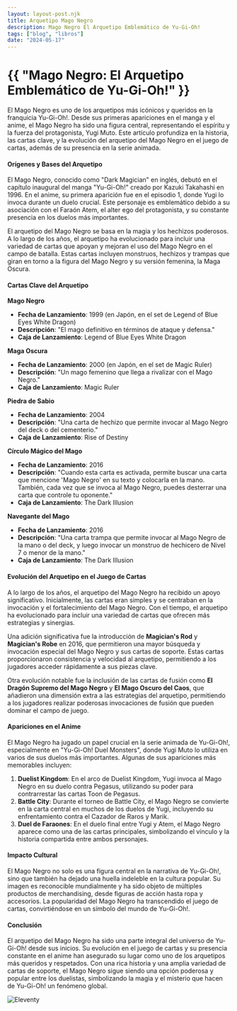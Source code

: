 ```yaml
---
layout: layout-post.njk
title: Arquetipo Mago Negro
description: Mago Negro El Arquetipo Emblemático de Yu-Gi-Oh!
tags: ["blog", "libros"]
date: "2024-05-17"
---
```


# {{ "Mago Negro: El Arquetipo Emblemático de Yu-Gi-Oh!" }}

El Mago Negro es uno de los arquetipos más icónicos y queridos en la franquicia Yu-Gi-Oh!. Desde sus primeras apariciones en el manga y el anime, el Mago Negro ha sido una figura central, representando el espíritu y la fuerza del protagonista, Yugi Muto. Este artículo profundiza en la historia, las cartas clave, y la evolución del arquetipo del Mago Negro en el juego de cartas, además de su presencia en la serie animada.

#### Orígenes y Bases del Arquetipo

El Mago Negro, conocido como "Dark Magician" en inglés, debutó en el capítulo inaugural del manga "Yu-Gi-Oh!" creado por Kazuki Takahashi en 1996. En el anime, su primera aparición fue en el episodio 1, donde Yugi lo invoca durante un duelo crucial. Este personaje es emblemático debido a su asociación con el Faraón Atem, el alter ego del protagonista, y su constante presencia en los duelos más importantes.

El arquetipo del Mago Negro se basa en la magia y los hechizos poderosos. A lo largo de los años, el arquetipo ha evolucionado para incluir una variedad de cartas que apoyan y mejoran el uso del Mago Negro en el campo de batalla. Estas cartas incluyen monstruos, hechizos y trampas que giran en torno a la figura del Mago Negro y su versión femenina, la Maga Oscura.

#### Cartas Clave del Arquetipo

**Mago Negro**
- **Fecha de Lanzamiento**: 1999 (en Japón, en el set de Legend of Blue Eyes White Dragon)
- **Descripción**: "El mago definitivo en términos de ataque y defensa."
- **Caja de Lanzamiento**: Legend of Blue Eyes White Dragon

**Maga Oscura**
- **Fecha de Lanzamiento**: 2000 (en Japón, en el set de Magic Ruler)
- **Descripción**: "Un mago femenino que llega a rivalizar con el Mago Negro."
- **Caja de Lanzamiento**: Magic Ruler

**Piedra de Sabio**
- **Fecha de Lanzamiento**: 2004
- **Descripción**: "Una carta de hechizo que permite invocar al Mago Negro del deck o del cementerio."
- **Caja de Lanzamiento**: Rise of Destiny

**Círculo Mágico del Mago**
- **Fecha de Lanzamiento**: 2016
- **Descripción**: "Cuando esta carta es activada, permite buscar una carta que mencione 'Mago Negro' en su texto y colocarla en la mano. También, cada vez que se invoca al Mago Negro, puedes desterrar una carta que controle tu oponente."
- **Caja de Lanzamiento**: The Dark Illusion

**Navegante del Mago**
- **Fecha de Lanzamiento**: 2016
- **Descripción**: "Una carta trampa que permite invocar al Mago Negro de la mano o del deck, y luego invocar un monstruo de hechicero de Nivel 7 o menor de la mano."
- **Caja de Lanzamiento**: The Dark Illusion

#### Evolución del Arquetipo en el Juego de Cartas

A lo largo de los años, el arquetipo del Mago Negro ha recibido un apoyo significativo. Inicialmente, las cartas eran simples y se centraban en la invocación y el fortalecimiento del Mago Negro. Con el tiempo, el arquetipo ha evolucionado para incluir una variedad de cartas que ofrecen más estrategias y sinergias.

Una adición significativa fue la introducción de **Magician's Rod** y **Magician's Robe** en 2016, que permitieron una mayor búsqueda y invocación especial del Mago Negro y sus cartas de soporte. Estas cartas proporcionaron consistencia y velocidad al arquetipo, permitiendo a los jugadores acceder rápidamente a sus piezas clave.

Otra evolución notable fue la inclusión de las cartas de fusión como **El Dragón Supremo del Mago Negro** y **El Mago Oscuro del Caos**, que añadieron una dimensión extra a las estrategias del arquetipo, permitiendo a los jugadores realizar poderosas invocaciones de fusión que pueden dominar el campo de juego.

#### Apariciones en el Anime

El Mago Negro ha jugado un papel crucial en la serie animada de Yu-Gi-Oh!, especialmente en "Yu-Gi-Oh! Duel Monsters", donde Yugi Muto lo utiliza en varios de sus duelos más importantes. Algunas de sus apariciones más memorables incluyen:

1. **Duelist Kingdom**: En el arco de Duelist Kingdom, Yugi invoca al Mago Negro en su duelo contra Pegasus, utilizando su poder para contrarrestar las cartas Toon de Pegasus.
2. **Battle City**: Durante el torneo de Battle City, el Mago Negro se convierte en la carta central en muchos de los duelos de Yugi, incluyendo su enfrentamiento contra el Cazador de Raros y Marik.
3. **Duel de Faraones**: En el duelo final entre Yugi y Atem, el Mago Negro aparece como una de las cartas principales, simbolizando el vínculo y la historia compartida entre ambos personajes.

#### Impacto Cultural

El Mago Negro no solo es una figura central en la narrativa de Yu-Gi-Oh!, sino que también ha dejado una huella indeleble en la cultura popular. Su imagen es reconocible mundialmente y ha sido objeto de múltiples productos de merchandising, desde figuras de acción hasta ropa y accesorios. La popularidad del Mago Negro ha transcendido el juego de cartas, convirtiéndose en un símbolo del mundo de Yu-Gi-Oh!.

#### Conclusión

El arquetipo del Mago Negro ha sido una parte integral del universo de Yu-Gi-Oh! desde sus inicios. Su evolución en el juego de cartas y su presencia constante en el anime han asegurado su lugar como uno de los arquetipos más queridos y respetados. Con una rica historia y una amplia variedad de cartas de soporte, el Mago Negro sigue siendo una opción poderosa y popular entre los duelistas, simbolizando la magia y el misterio que hacen de Yu-Gi-Oh! un fenómeno global.

![Eleventy](/img/eleventy.svg)
